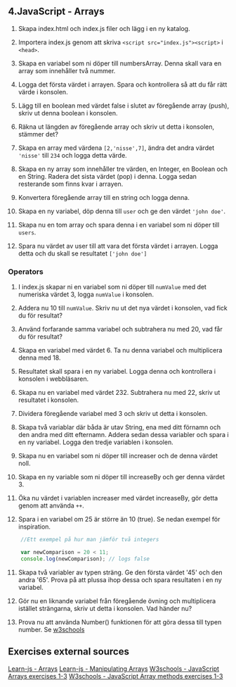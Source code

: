 ## 4.JavaScript - Arrays

1. Skapa index.html och index.js filer och lägg i en ny katalog.

1. Importera index.js genom att skriva ```<script src="index.js"><script>``` i ```<head>```.

1. Skapa en variabel som ni döper till numbersArray. Denna skall vara en array som innehåller två nummer.

1. Logga det första värdet i arrayen. Spara och kontrollera så att du får rätt värde i konsolen.

1. Lägg till en boolean med värdet false i slutet av föregående array (push), skriv ut denna boolean i konsolen.

1. Räkna ut längden av föregående array och skriv ut detta i konsolen, stämmer det?

1. Skapa en array med värdena ```[2,'nisse',7]```, ändra det andra värdet ```'nisse'``` till ```234``` och logga detta värde.

1. Skapa en ny array som innehåller tre värden, en Integer, en Boolean och en String. Radera det sista värdet (pop) i denna. Logga sedan resterande som finns kvar i arrayen.

1. Konvertera föregående array till en string och logga denna.

1. Skapa en ny variabel, döp denna till ```user``` och ge den värdet ```'john doe'```.

1. Skapa nu en tom array och spara denna i en variabel som ni döper till ```users```.

1. Spara nu värdet av user till att vara det första värdet i arrayen. Logga detta och du skall se resultatet ```['john doe']```

### Operators 

1. I index.js skapar ni en variabel som ni döper till ```numValue``` med det numeriska värdet 3, logga ```numValue``` i konsolen.

2. Addera nu 10 till ```numValue```. Skriv nu ut det nya värdet i konsolen, vad fick du för resultat?

3. Använd forfarande samma variabel och subtrahera nu med 20, vad får du för resultat?

1. Skapa en variabel med värdet 6. Ta nu denna variabel och multiplicera denna med 18.

1. Resultatet skall spara i en ny variabel. Logga denna och kontrollera i konsolen i webbläsaren.

1. Skapa nu en variabel med värdet 232. Subtrahera nu med 22, skriv ut resultatet i konsolen.

1. Dividera föregående variabel med 3 och skriv ut detta i konsolen.

6. Skapa två variablar där båda är utav String, ena med ditt förnamn och den andra med ditt efternamn. Addera sedan dessa variabler och spara i en ny variabel. Logga den tredje variablen i konsolen.

1. Skapa nu en variabel som ni döper till increaser och de denna värdet noll.

1. Skapa en ny variable som ni döper till increaseBy och ger denna värdet 3.

1. Öka nu värdet i variablen increaser med värdet increaseBy, gör detta genom att använda ```++```.

1. Spara i en variabel om 25 är större än 10 (true). Se nedan exempel för inspiration.
```JavaScript
    //Ett exempel på hur man jämför två integers

    var newComparison = 20 < 11;
    console.log(newComparison); // logs false
```
11. Skapa två variabler av typen sträng. Ge den första värdet '45' och den andra '65'. Prova på att plussa ihop dessa och spara resultaten i en ny variabel.

12. Gör nu en liknande variabel från föregående övning och multiplicera istället strängarna, skriv ut detta i konsolen. Vad händer nu?

13. Prova nu att använda Number() funktionen för att göra dessa till typen number. Se [w3schools](https://www.w3schools.com/js/js_number_methods.asp)


## Exercises external sources
[Learn-js - Arrays](https://www.learn-js.org/en/Arrays)
[Learn-js - Manipulating Arrays](https://www.learn-js.org/en/Manipulating_Arrays)
[W3schools - JavaScript Arrays exercises 1-3](https://www.w3schools.com/js/exercise_js.asp?filename=exercise_js_arrays1)
[W3schools - JavaScript Array methods exercises 1-3](https://www.w3schools.com/js/exercise_js.asp?filename=exercise_js_array_methods1)




